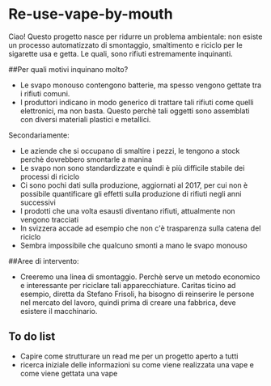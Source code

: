 # Re-use-vape-by-mouth
Ciao! Questo progetto nasce per ridurre un problema ambientale: non esiste un processo automatizzato di smontaggio, smaltimento e riciclo per le sigarette usa e getta. Le quali, sono rifiuti estremamente inquinanti.

##Per quali motivi inquinano molto?
- Le svapo monouso contengono batterie, ma spesso vengono gettate tra i rifiuti comuni.
- I produttori indicano in modo generico di trattare tali rifiuti come quelli elettronici, ma non basta. Questo perchè tali oggetti sono assemblati con diversi materiali plastici e metallici.

Secondariamente:
- Le aziende che si occupano di smaltire i pezzi, le tengono a stock perchè dovrebbero smontarle a manina
- Le svapo non sono standardizzate e quindi è più difficile stabile dei processi di riciclo
- Ci sono pochi dati sulla produzione, aggiornati al 2017, per cui non è possibile quantificare gli effetti sulla produzione di rifiuti negli anni successivi
- I prodotti che una volta esausti diventano rifiuti, attualmente non vengono tracciati
- In svizzera accade ad esempio che non c'è trasparenza sulla catena del riciclo
- Sembra impossibile che qualcuno smonti a mano le svapo monouso

##Aree di intervento:
- Creeremo una linea di smontaggio. Perchè serve un metodo economico e interessante per riciclare tali apparecchiature. Caritas ticino ad esempio, diretta da Stefano Frisoli, ha bisogno di reinserire le persone nel mercato del lavoro, quindi prima di creare una fabbrica, deve esistere il macchinario.

## To do list
- Capire come strutturare un read me per un progetto aperto a tutti
- ricerca iniziale delle informazioni su come viene realizzata una vape e come viene gettata una vape
